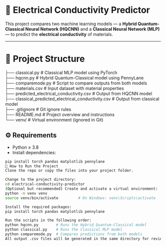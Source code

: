 # 🧪 Electrical Conductivity Predictor

This project compares two machine learning models — a **Hybrid Quantum-Classical Neural Network (HQCNN)** and a **Classical Neural Network (MLP)** — to predict the **electrical conductivity** of materials.

---

# 📁 Project Structure

├── classical.py                               # Classical MLP model using PyTorch  
├── hqcnn.py                                   # Hybrid Quantum-Classical model using PennyLane  
├── comparemode.py                             # Script to compare outputs from both models  
├── materials.csv                              # Input dataset with material properties  
├── predicted_electrical_conductivity.csv      # Output from HQCNN model  
├── classical_predicted_electrical_conductivity.csv  # Output from classical model  
├── .gitignore                                 # Git ignore rules  
├── README.md                                  # Project overview and instructions  
└── venv/                                      # Virtual environment (ignored in Git)  

## ⚙️ Requirements

- Python ≥ 3.8
- Install dependencies:

```bash
pip install torch pandas matplotlib pennylane
🚀 How to Run the Project
Clone the repo or copy the files into your project folder.

Change to the project directory:
cd electrical-conductivity-predictor
(Optional but recommended) Create and activate a virtual environment:
python -m venv venv
source venv/bin/activate         # On Windows: venv\Scripts\activate

Install the required packages:
pip install torch pandas matplotlib pennylane

Run the scripts in the following order:
python hqcnn.py        # Runs the Hybrid Quantum-Classical model
python classical.py    # Runs the Classical MLP model
python comparemode.py  # Compares predictions from both models
All output .csv files will be generated in the same directory for review and analysis.
